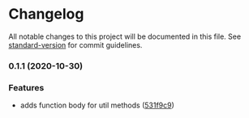 # Changelog

All notable changes to this project will be documented in this file. See [standard-version](https://github.com/conventional-changelog/standard-version) for commit guidelines.

### 0.1.1 (2020-10-30)


### Features

* adds function body for util methods ([531f9c9](https://github.com/thawkin3/css-safe-classname/commit/531f9c94900de6b8ed0a81593e410a8e872023e8))
